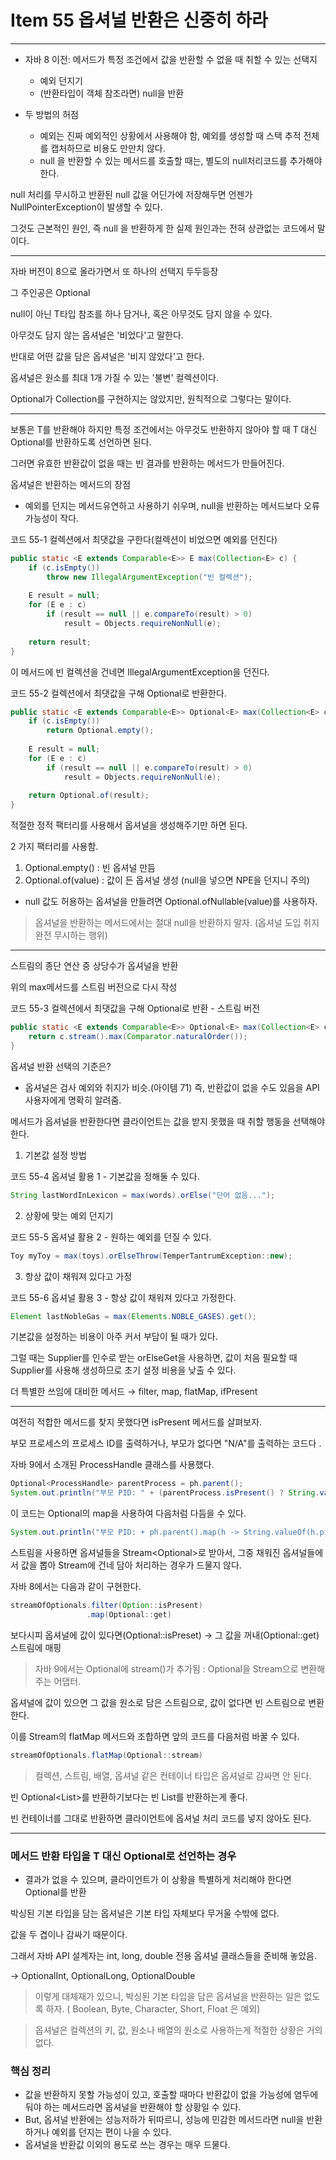 # Item 55 옵셔널 반환은 신중히 하라

--------------------------------------------

* 자바 8 이전: 메서드가 특정 조건에서 값을 반환할 수 없을 때 취할 수 있는 선택지 
  * 예외 던지기
  * (반환타입이 객체 참조라면) null을 반환

* 두 방법의 허점
  * 예외는 진짜 예외적인 상황에서 사용해야 함, 예외를 생성할 때 스택 추적 전체를 캡처하므로 비용도 만만치 않다.
  * null 을 반환할 수 있는 메서드를 호출할 때는, 별도의 null처리코드를 추가해야 한다. 

null 처리를 무시하고 반환된 null 값을 어딘가에 저장해두면 언젠가 NullPointerException이 발생할 수 있다. 

그것도 근본적인 원인, 즉 null 을 반환하게 한 실제 원인과는 전혀 상관없는 코드에서 말이다. 

<hr>

자바 버전이 8으로 올라가면서 또 하나의 선택지 두두등장

그 주인공은 Optional<T>

null이 아닌 T타입 참조를 하나 담거나, 혹은 아무것도 담지 않을 수 있다. 

아무것도 담지 않는 옵셔널은 '비었다'고 말한다. 

반대로 어떤 값을 담은 옵셔널은 '비지 않았다'고 한다. 

옵셔널은 원소를 최대 1개 가질 수 있는 '불변' 컬렉션이다. 

Optional<T>가 Collection<T>를 구현하지는 않았지만, 원칙적으로 그렇다는 말이다. 

<hr>

보통은 T를 반환해야 하지만 특정 조건에서는 아무것도 반환하지 않아야 할 때 T 대신 Optional<T>를 반환하도록 선언하면 된다. 

그러면 유효한 반환값이 없을 때는 빈 결과를 반환하는 메서드가 만들어진다. 

옵셔널은 반환하는 메서드의 장점  
- 예외를 던지는 메서드유연하고 사용하기 쉬우며, null을 반환하는 메서드보다 오류 가능성이 작다. 

코드 55-1 컬렉션에서 최댓값을 구한다(컬렉션이 비었으면 예외를 던진다)
``` java
public static <E extends Comparable<E>> E max(Collection<E> c) {
    if (c.isEmpty())
        throw new IllegalArgumentException("빈 컬렉션");
        
    E result = null;
    for (E e : c)
        if (result == null || e.compareTo(result) > 0)
            result = Objects.requireNonNull(e);
    
    return result;
}
```
이 메서드에 빈 컬렉션을 건네면 IllegalArgumentException을 던진다. 

코드 55-2 컬렉션에서 최댓값을 구해 Optional<E>로 반환한다. 
``` java
public static <E extends Comparable<E>> Optional<E> max(Collection<E> c) {
    if (c.isEmpty())
        return Optional.empty();
        
    E result = null;
    for (E e : c)
        if (result == null || e.compareTo(result) > 0)
            result = Objects.requireNonNull(e);
    
    return Optional.of(result);
}
```
적절한 정적 팩터리를 사용해서 옵셔널을 생성해주기만 하면 된다. 

2 가지 팩터리를 사용함. 

1. Optional.empty() : 빈 옵셔널 만듬
2. Optional.of(value) : 값이 든 옵셔널 생성 (null을 넣으면 NPE을 던지니 주의)

* null 값도 허용하는 옵셔널을 만들려면 Optional.ofNullable(value)를 사용하자. 

> 옵셔널을 반환하는 메서드에서는 절대 null을 반환하지 말자. (옵셔널 도입 취지 완전 무시하는 행위)


<hr>

스트림의 종단 연산 중 상당수가 옵셔널을 반환

위의 max메서드를 스트림 버전으로 다시 작성

코드 55-3 컬렉션에서 최댓값을 구해 Optional<E>로 반환 - 스트림 버전
``` java
public static <E extends Comparable<E>> Optional<E> max(Collection<E> c) {
    return c.stream().max(Comparator.naturalOrder());
}
```

옵셔널 반환 선택의 기준은? 
* 옵셔널은 검사 예외와 취지가 비슷.(아이템 71) 즉, 반환값이 없을 수도 있음을 API 사용자에게 명확히 알려줌. 


메서드가 옵셔널을 반환한다면 클라이언트는 값을 받지 못했을 때 취할 행동을 선택해야 한다. 

1. 기본값 설정 방법

코드 55-4 옵셔널 활용 1 - 기본값을 정해둘 수 있다.
``` java
String lastWordInLexicon = max(words).orElse("단어 없음...");
```

2. 상황에 맞는 예외 던지기

코드 55-5 옵셔널 활용 2 - 원하는 예외를 던질 수 있다.
``` java
Toy myToy = max(toys).orElseThrow(TemperTantrumException::new);
```
3. 항상 값이 채워져 있다고 가정 

코드 55-6 옵셔널 활용 3 - 항상 값이 채워져 있다고 가정한다.
``` java
Element lastNobleGas = max(Elements.NOBLE_GASES).get();
```

기본값을 설정하는 비용이 아주 커서 부담이 될 때가 있다. 

그럴 때는 Supplier<T>를 인수로 받는 orElseGet을 사용하면, 값이 처음 필요할 때 Supplier<T>를 사용해 생성하므로 초기 설정 비용을 낮출 수 있다.

더 특별한 쓰임에 대비한 메서드 → filter, map, flatMap, ifPresent

<hr>
여전히 적합한 메서드를 찾지 못했다면 isPresent 메서드를 살펴보자.

부모 프로세스의 프로세스 ID를 출력하거나, 부모가 없다면 "N/A"를 출력하는 코드다 . 

자바 9에서 소개된 ProcessHandle 클래스를 사용했다. 

``` java
Optional<ProcessHandle> parentProcess = ph.parent();
System.out.println("부모 PID: " + (parentProcess.isPresent() ? String.valueOf(parentProcess.get().pid()) : "N/A"));
```

이 코드는 Optional의 map을 사용하여 다음처럼 다듬을 수 있다. 

``` java
System.out.println("부모 PID: + ph.parent().map(h -> String.valueOf(h.pid())).orElse("N/A"));
```

스트림을 사용하면 옵셔널들을 Stream<Optional<T>>로 받아서, 그중 채워진 옵셔널들에서 값을 뽑아 Stream<T>에 건네 담아 처리하는 경우가 드물지 않다. 

자바 8에서는 다음과 같이 구현한다.
``` java
streamOfOptionals.filter(Option::isPresent)
                 .map(Optional::get)
```
보다시피 옵셔널에 값이 있다면(Optional::isPreset) → 그 값을 꺼내(Optional::get)스트림에 매핑

> 자바 9에서는 Optional에 stream()가 추가됨 : Optional을 Stream으로 변환해주는 어댑터.

옵셔널에 값이 있으면 그 값을 원소로 담은 스트림으로, 값이 없다면 빈 스트림으로 변환한다. 

이를 Stream의 flatMap 메서드와 조합하면 앞의 코드를 다음처럼 바꿀 수 있다. 

``` java
streamOfOptionals.flatMap(Optional::stream)
```
> 컬렉션, 스트림, 배열, 옵셔널 같은 컨테이너 타입은 옵셔널로 감싸면 안 된다. 

빈 Optional<List<T>>를 반환하기보다는 빈 List<T>를 반환하는게 좋다. 

빈 컨테이너를 그대로 반환하면 클라이언트에 옵셔널 처리 코드를 넣지 않아도 된다. 


<hr>

### 메서드 반환 타입을 T 대신 Optional<T>로 선언하는 경우

- 결과가 없을 수 있으며, 클라이언트가 이 상황을 특별하게 처리해야 한다면 Optional<T>를 반환


박싱된 기본 타입을 담는 옵셔널은 기본 타입 자체보다 무거울 수밖에 없다.

값을 두 겹이나 감싸기 때문이다. 

그래서  자바 API 설계자는 int, long, double 전용 옵셔널 클래스들을 준비해 놓았음. 

→ OptionalInt, OptionalLong, OptionalDouble

> 이렇게 대체재가 있으니, 박싱된 기본 타입을 담은 옵셔널을 반환하는 일은 없도록 하자.
( Boolean, Byte, Character, Short, Float 은 예외)


> 옵셔널은 컬렉션의 키, 값, 원소나 배열의 원소로 사용하는게 적절한 상황은 거의 없다. 






### 핵심 정리
- 값을 반환하지 못할 가능성이 있고, 호출할 때마다 반환값이 없을 가능성에 염두에 둬야 하는 메서드라면 옵셔널을 반환해야 할 상황일 수 있다. 
- But, 옵셔널 반환에는 성능저하가 뒤따르니, 성능에 민감한 메서드라면 null을 반환하거나 예외를 던지는 편이 나을 수 있다. 
- 옵셔널을 반환값 이외의 용도로 쓰는 경우는 매우 드물다. 